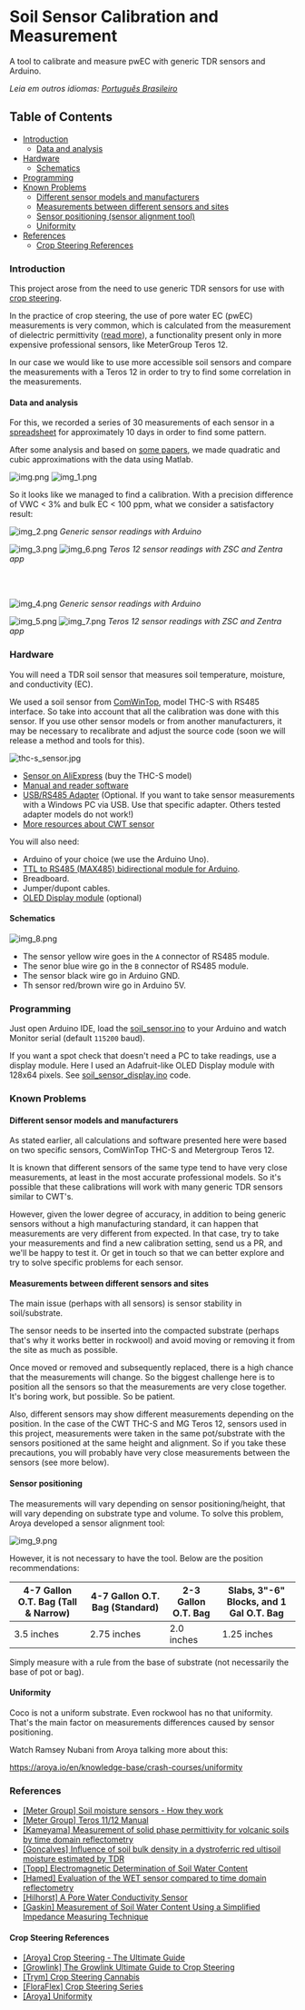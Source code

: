 # Soil Sensor Calibration and Measurement

A tool to calibrate and measure pwEC with generic TDR sensors and Arduino.

_Leia em outros idiomas: [Português Brasileiro](README.pt-br.md)_

## Table of Contents

- [Introduction](#introduction)
  - [Data and analysis](#data-and-analysis)
- [Hardware](#hardware)
  - [Schematics](#schematics)
- [Programming](#programming)
- [Known Problems](#known-problems)
  - [Different sensor models and manufacturers](#different-sensor-models-and-manufacturers)
  - [Measurements between different sensors and sites](#measurements-between-different-sensors-and-sites)
  - [Sensor positioning (sensor alignment tool)](#sensor-positioning)
  - [Uniformity](#uniformity)
- [References](#references)
  - [Crop Steering References](#crop-steering-references)

### Introduction

This project arose from the need to use generic TDR sensors for use with [crop steering](#crop-steering-references).

In the practice of crop steering, the use of pore water EC (pwEC) measurements is very common, which is calculated from 
the measurement of dielectric permittivity 
([read more](https://www.metergroup.com/en/meter-environment/measurement-insights/tdr-fdr-capacitance-compared)), 
a functionality present only in more expensive professional sensors, like MeterGroup Teros 12.

In our case we would like to use more accessible soil sensors and compare the measurements with a Teros 12 in order to 
try to find some correlation in the measurements.

#### Data and analysis

For this, we recorded a series of 30 measurements of each sensor in a 
[spreadsheet](https://docs.google.com/spreadsheets/d/1E9GSEiDYnn_6L7qgtjaymDu83J8WYE-xgDbja41ro9Q/) for approximately 
10 days in order to find some pattern.

After some analysis and based on [some papers](#references), we made quadratic and cubic approximations with the data using Matlab.

![img.png](assets/img.png) 
![img_1.png](assets/img_1.png)

So it looks like we managed to find a calibration. With a precision difference of VWC < 3% and bulk EC < 100 ppm, what we 
consider a satisfactory result:

![img_2.png](assets/img_2.png)
_Generic sensor readings with Arduino_

![img_3.png](assets/img_3.png)
![img_6.png](assets/img_6.png)
_Teros 12 sensor readings with ZSC and Zentra app_

<br><br>

![img_4.png](assets/img_4.png)
_Generic sensor readings with Arduino_

![img_5.png](assets/img_5.png)
![img_7.png](assets/img_7.png)
_Teros 12 sensor readings with ZSC and Zentra app_

### Hardware

You will need a TDR soil sensor that measures soil temperature, moisture, and conductivity (EC).

We used a soil sensor from [ComWinTop](http://www.comwintop.com/), model THC-S with RS485 interface. So take into account 
that all the calibration was done with this sensor. If you use other sensor models or from another manufacturers, it may 
be necessary to recalibrate and adjust the source code (soon we will release a method and tools for this).

![thc-s_sensor.jpg](assets/thc-s_sensor.jpg) <br>

- [Sensor on AliExpress](https://pt.aliexpress.com/item/1005001524845572.html) (buy the THC-S model)<br>
- [Manual and reader software](https://wiki20210805.oss-cn-hongkong.aliyuncs.com/download/sensors/Smart_Agriculture/CWT%20soil%20sensor%20manual.zip) <br>
- [USB/RS485 Adapter](https://pt.aliexpress.com/item/33017179197.html) (Optional. If you want to take sensor measurements with a Windows PC via USB. Use that specific adapter. Others tested adapter models do not work!) <br>
- [More resources about CWT sensor](http://www.comwintop.com/index.php?s=index/category/index&id=144) <br>

You will also need:
- Arduino of your choice (we use the Arduino Uno).
- [TTL to RS485 (MAX485) bidirectional module for Arduino](https://pt.aliexpress.com/item/32848382513.html).
- Breadboard.
- Jumper/dupont cables.
- [OLED Display module](https://pt.aliexpress.com/item/1005004971492089.html) (optional)

#### Schematics

![img_8.png](assets/img_8.png)

- The sensor yellow wire goes in the `A` connector of RS485 module. 
- The senor blue wire go in the `B` connector of RS485 module. 
- The sensor black wire go in Arduino GND.
- Th sensor red/brown wire go in Arduino 5V.

### Programming

Just open Arduino IDE, load the [soil_sensor.ino](src/soil_sensor.ino) to your Arduino and watch
Monitor serial (default `115200` baud).

If you want a spot check that doesn't need a PC to take readings, use a display module. Here I used an 
Adafruit-like OLED Display module with 128x64 pixels. See [soil_sensor_display.ino](src/soil_sensor_display.ino) code.

### Known Problems

#### Different sensor models and manufacturers

As stated earlier, all calculations and software presented here were based on two specific sensors, ComWinTop THC-S and 
Metergroup Teros 12.

It is known that different sensors of the same type tend to have very close measurements, at least in the most accurate 
professional models. So it's possible that these calibrations will work with many generic TDR sensors similar to CWT's.

However, given the lower degree of accuracy, in addition to being generic sensors without a high manufacturing standard, 
it can happen that measurements are very different from expected. In that case, try to take your measurements and find a 
new calibration setting, send us a PR, and we'll be happy to test it. Or get in touch so that we can better explore and 
try to solve specific problems for each sensor.

#### Measurements between different sensors and sites

The main issue (perhaps with all sensors) is sensor stability in soil/substrate.

The sensor needs to be inserted into the compacted substrate (perhaps that's why it works better in rockwool) and avoid 
moving or removing it from the site as much as possible.

Once moved or removed and subsequently replaced, there is a high chance that the measurements will change. So the biggest 
challenge here is to position all the sensors so that the measurements are very close together. It's boring work, but 
possible. So be patient.

Also, different sensors may show different measurements depending on the position. In the case of the CWT THC-S and 
MG Teros 12, sensors used in this project, measurements were taken in the same pot/substrate with the sensors positioned 
at the same height and alignment. So if you take these precautions, you will probably have very close measurements 
between the sensors (see more below).

#### Sensor positioning

The measurements will vary depending on sensor positioning/height, that will vary depending on substrate type and volume. 
To solve this problem, Aroya developed a sensor alignment tool:

![img_9.png](assets/img_9.png) <br>

However, it is not necessary to have the tool. Below are the position recommendations:

| 4-7 Gallon O.T. Bag (Tall & Narrow) | 4-7 Gallon O.T. Bag (Standard) | 2-3 Gallon O.T. Bag | Slabs, 3"-6" Blocks, and 1 Gal O.T. Bag |
|---|---|---|---|
| 3.5 inches | 2.75 inches | 2.0 inches | 1.25 inches |

Simply measure with a rule from the base of substrate (not necessarily the base of pot or bag).

#### Uniformity

Coco is not a uniform substrate. Even rockwool has no that uniformity. That's the main factor on measurements differences 
caused by sensor positioning.

Watch Ramsey Nubani from Aroya talking more about this:

https://aroya.io/en/knowledge-base/crash-courses/uniformity

### References

- [[Meter Group] Soil moisture sensors - How they work](https://www.metergroup.com/en/meter-environment/measurement-insights/tdr-fdr-capacitance-compared) <br>
- [[Meter Group] Teros 11/12 Manual](assets/20587_TEROS11-12_Manual_Web.pdf) <br>
- [[Kameyama] Measurement of solid phase permittivity for volcanic soils by time domain reflectometry](assets/kameyama2008.pdf) <br>
- [[Gonçalves] Influence of soil bulk density in a dystroferric red ultisoil moisture estimated by TDR](assets/nitossolo.pdf) <br>
- [[Topp] Electromagnetic Determination of Soil Water Content](assets/topp1980.pdf) <br>
- [[Hamed] Evaluation of the WET sensor compared to time domain reflectometry](assets/hamed.pdf) <br>
- [[Hilhorst] A Pore Water Conductivity Sensor](assets/hilhorst2000.pdf) <br>
- [[Gaskin] Measurement of Soil Water Content Using a Simplified Impedance Measuring Technique](assets/gaskin1996.pdf)

#### Crop Steering References

- [[Aroya] Crop Steering - The Ultimate Guide](https://aroya.io/en/resources/crop-steering)
- [[Growlink] The Growlink Ultimate Guide to Crop Steering](https://www.growlink.com/crop-steering)
- [[Trym] Crop Steering Cannabis](https://trym.io/crop-steering-cannabis/)
- [[FloraFlex] Crop Steering Series](https://floraflex.com/default/how-to-grow/crop-steering)
- [[Aroya] Uniformity](https://aroya.io/en/knowledge-base/crash-courses/uniformity)